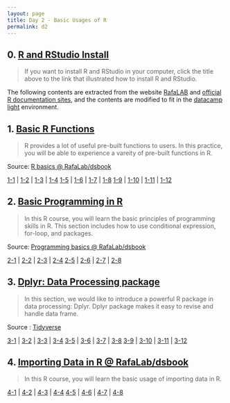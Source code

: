 ```yaml
---
layout: page
title: Day 2 - Basic Usages of R
permalink: d2
---
```


## 0. [R and RStudio Install](https://rafalab.github.io/dsbook/installing-r-rstudio.html)

> If you want to install R and RStudio in your computer, click the title above to the link that illustrated how to install R and RStudio.

The following contents are extracted from the website [RafaLAB](https://rafalab.github.io/dsbook/) and [official R documentation sites](https://www.rdocumentation.org/), and the contents are modified to fit in the [datacamp light](https://github.com/datacamp/datacamp-light) environment. 

## 1. [Basic R Functions](Day2/1-1.html)

> R provides a lot of useful pre-built functions to users. In this practice, you will be able to experience a vareity of pre-built functions in R.

Source: [R basics @ RafaLab/dsbook](https://rafalab.github.io/dsbook/r-basics.html) 

[1-1](Day2/1-1.html) | [1-2](Day2/1-2.html) | [1-3](Day2/1-3.html) | [1-4](Day2/1-4.html) 
[1-5](Day2/1-5.html) | [1-6](Day2/1-6.html) | [1-7](Day2/1-7.html) | [1-8](Day2/1-8.html) 
[1-9](Day2/1-9.html) | [1-10](Day2/1-10.html) | [1-11](Day2/1-11.html) | [1-12](Day2/1-12.html) 

## 2. [Basic Programming in R](Day2/2-1.html)

> In this R course, you will learn the basic principles of programming skills in R. This section includes how to use conditional expression, for-loop, and packages.

Source: [Programming basics @ RafaLab/dsbook](https://rafalab.github.io/dsbook/programming-basics.html)

[2-1](Day2/2-1.html) | [2-2](Day2/2-2.html) | [2-3](Day2/2-3.html) | [2-4](Day2/2-4.html) 
[2-5](Day2/2-5.html) | [2-6](Day2/2-6.html) | [2-7](Day2/2-7.html) | [2-8](Day2/2-8.html) 

## 3. [Dplyr: Data Processing package](Day2/3-1.html)

> In this section, we would like to introduce a powerful R package in data processing: Dplyr. Dplyr package makes it easy to revise and handle data frame. 

Source : [Tidyverse](https://rafalab.github.io/dsbook/tidyverse.html)

[3-1](Day2/3-1.html) | [3-2](Day2/3-2.html) | [3-3](Day2/3-3.html) | [3-4](Day2/3-4.html) 
[3-5](Day2/3-5.html) | [3-6](Day2/3-6.html) | [3-7](Day2/3-7.html) | [3-8](Day2/3-8.html) 
[3-9](Day2/3-9.html) | [3-10](Day2/3-10.html) | [3-11](Day2/3-11.html) | [3-12](Day2/3-12.html) 

## 4. [Importing Data in R @ RafaLab/dsbook](Day2/4-1.html)

> In this R course, you will learn the basic usage of importing data in R.

[4-1](Day2/4-1.html) | [4-2](Day2/4-2.html) | [4-3](Day2/4-3.html) | [4-4](Day2/4-4.html) 
[4-5](Day2/4-5.html) | [4-6](Day2/4-6.html) | [4-7](Day2/4-7.html) | [4-8](Day2/4-8.html) 
